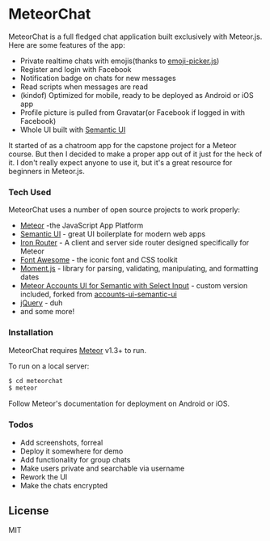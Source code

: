 # MeteorChat

MeteorChat is a full fledged chat application built exclusively with Meteor.js. Here are some features of the app:

  - Private realtime chats with emojis(thanks to [emoji-picker.js](https://github.com/OneSignal/emoji-picker))
  - Register and login with Facebook
  - Notification badge on chats for new messages
  - Read scripts when messages are read
  - (kindof) Optimized for mobile, ready to be deployed as Android or iOS app
  - Profile picture is pulled from Gravatar(or Facebook if logged in with Facebook)
  - Whole UI built with [Semantic UI](https://github.com/Semantic-Org/Semantic-UI)

It started of as a chatroom app for the capstone project for a Meteor course. But then I decided to make a proper app out of it just for the heck of it. I don't really expect anyone to use it, but it's a great resource for beginners in Meteor.js.

### Tech Used

MeteorChat uses a number of open source projects to work properly:

* [Meteor](https://github.com/meteor/meteor) -the JavaScript App Platform
* [Semantic UI](https://github.com/Semantic-Org/Semantic-UI) - great UI boilerplate for modern web apps
* [Iron Router](https://github.com/iron-meteor/iron-router) - A client and server side router designed specifically for Meteor
* [Font Awesome](https://github.com/FortAwesome/Font-Awesome) - the iconic font and CSS toolkit
* [Moment.js](https://github.com/moment/moment/) - library for parsing, validating, manipulating, and formatting dates
* [Meteor Accounts UI for Semantic with Select Input](https://github.com/nisargkolhe/accounts-ui-semantic-ui-select) - custom version included, forked from [accounts-ui-semantic-ui](https://github.com/SharpenedSpoon/accounts-ui-semantic-ui)
* [jQuery](https://github.com/jquery/jquery) - duh
* and some more!

### Installation

MeteorChat requires [Meteor](https://github.com/meteor/meteor) v1.3+ to run.

To run on a local server:

```sh
$ cd meteorchat
$ meteor
```

Follow Meteor's documentation for deployment on Android or iOS.

### Todos
 - Add screenshots, forreal
 - Deploy it somewhere for demo
 - Add functionality for group chats
 - Make users private and searchable via username
 - Rework the UI
 - Make the chats encrypted

License
----

MIT


